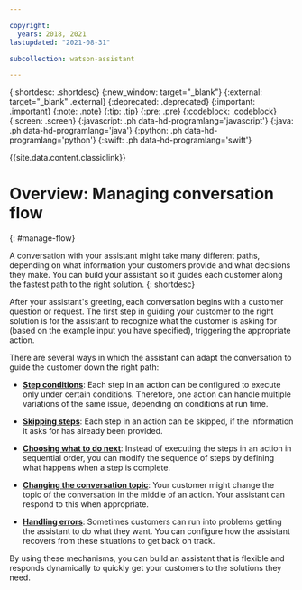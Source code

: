 ```yaml
---

copyright:
  years: 2018, 2021
lastupdated: "2021-08-31"

subcollection: watson-assistant

---
```


{:shortdesc: .shortdesc}
{:new_window: target="_blank"}
{:external: target="_blank" .external}
{:deprecated: .deprecated}
{:important: .important}
{:note: .note}
{:tip: .tip}
{:pre: .pre}
{:codeblock: .codeblock}
{:screen: .screen}
{:javascript: .ph data-hd-programlang='javascript'}
{:java: .ph data-hd-programlang='java'}
{:python: .ph data-hd-programlang='python'}
{:swift: .ph data-hd-programlang='swift'}

{{site.data.content.classiclink}}

# Overview: Managing conversation flow
{: #manage-flow}

A conversation with your assistant might take many different paths, depending on what information your customers provide and what decisions they make. You can build your assistant so it guides each customer along the fastest path to the right solution.
{: shortdesc}

After your assistant's greeting, each conversation begins with a customer question or request. The first step in guiding your customer to the right solution is for the assistant to recognize what the customer is asking for (based on the example input you have specified), triggering the appropriate action.

There are several ways in which the assistant can adapt the conversation to guide the customer down the right path:

- [**Step conditions**](/docs/watson-assistant?topic=watson-assistant-step-conditions): Each step in an action can be configured to execute only under certain conditions. Therefore, one action can handle multiple variations of the same issue, depending on conditions at run time.

- [**Skipping steps**](/docs/watson-assistant?topic=watson-assistant-skip-steps): Each step in an action can be skipped, if the information it asks for has already been provided.

- [**Choosing what to do next**](/docs/watson-assistant?topic=watson-assistant-step-what-next): Instead of executing the steps in an action in sequential order, you can modify the sequence of steps by defining what happens when a step is complete.

- [**Changing the conversation topic**](/docs/watson-assistant?topic=watson-assistant-change-topic): Your customer might change the topic of the conversation in the middle of an action. Your assistant can respond to this when appropriate.

- [**Handling errors**](/docs/watson-assistant?topic=handle-errors): Sometimes customers can run into problems getting the assistant to do what they want. You can configure how the assistant recovers from these situations to get back on track.

By using these mechanisms, you can build an assistant that is flexible and responds dynamically to quickly get your customers to the solutions they need.
